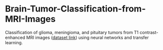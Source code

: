 # Brain-Tumor-Classification-from-MRI-Images
Classification of glioma, meningioma, and pituitary tumors from T1 contrast-enhanced MRI images ([dataset link](https://figshare.com/articles/dataset/brain_tumor_dataset/1512427)) using neural networks and transfer learning.
